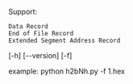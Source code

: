 Support:

	Data Record
	End of File Record
	Extended Segment Address Record

[-h] [--version] 
[-f] <hex file>

example:
python h2bNh.py  -f 1.hex